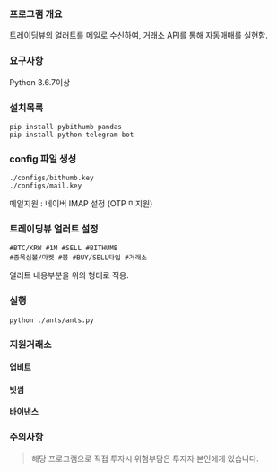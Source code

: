 ### 프로그램 개요
트레이딩뷰의 얼러트를 메일로 수신하여, 거래소 API를 통해 자동매매를 실현함.


### 요구사항
Python 3.6.7이상



### 설치목록

~~~
pip install pybithumb pandas
pip install python-telegram-bot
~~~



### config 파일 생성

~~~
./configs/bithumb.key
./configs/mail.key
~~~

메일지원 : 네이버 IMAP 설정 (OTP 미지원)


### 트레이딩뷰 얼러트 설정

~~~
#BTC/KRW #1M #SELL #BITHUMB
#종목심볼/마켓 #봉 #BUY/SELL타입 #거래소
~~~
얼러트 내용부분을 위의 형태로 적용.


### 실행

~~~
python ./ants/ants.py
~~~


### 지원거래소

#### 업비트
#### 빗썸
#### 바이낸스


### 주의사항

> 해당 프로그램으로 직접 투자시 위험부담은 투자자 본인에게 있습니다.
